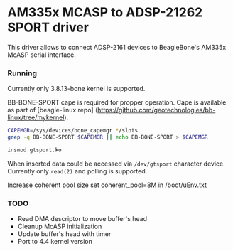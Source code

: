 # AM335x MCASP to ADSP-21262 SPORT driver #

This driver allows to connect ADSP-2161 devices to BeagleBone's AM335x McASP serial interface.

### Running ###

Currently only 3.8.13-bone kernel is supported.

BB-BONE-SPORT cape is required for propper operation. Cape is available as part of [beagle-linux repo] (https://github.com/geotechnologies/bb-linux/tree/mykernel).

```sh
CAPEMGR=/sys/devices/bone_capemgr.*/slots
grep -q BB-BONE-SPORT $CAPEMGR || echo BB-BONE-SPORT > $CAPEMGR

insmod gtsport.ko
```
When inserted data could be accessed via `/dev/gtsport` character device. Currently only `read(2)` and polling is supported.

Increase coherent pool size set coherent_pool=8M in /boot/uEnv.txt

### TODO ###

* Read DMA descriptor to move buffer's head
* Cleanup McASP initialization
* Update buffer's head with timer
* Port to 4.4 kernel version
